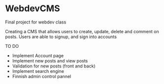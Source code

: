 # WebdevCMS
Final project for webdev class

Creating a CMS that allows users to create, update, delete and comment on posts.
Users are able to signup, and sign into accounts



TO DO
* Implement Account page
* Implement new posts and view posts
* Validation for new posts (front and back)
* Implement search engine
* Finnish admin control pannel
